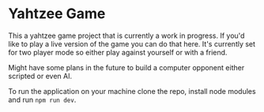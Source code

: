 # Yahtzee Game

This a yahtzee game project that is currently a work in progress. If you'd like to play a live version of the game you can do that here. It's currently set for two player mode so either play against yourself or with a friend.

Might have some plans in the future to build a computer opponent either scripted or even AI.

To run the application on your machine clone the repo, install node modules and run `npm run dev`.
